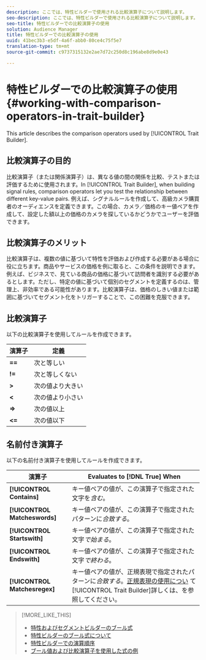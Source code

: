 ```yaml
---
description: ここでは、特性ビルダーで使用される比較演算子について説明します。
seo-description: ここでは、特性ビルダーで使用される比較演算子について説明します。
seo-title: 特性ビルダーでの比較演算子の使用
solution: Audience Manager
title: 特性ビルダーでの比較演算子の使用
uuid: 41bec3b3-e5df-4a6f-abb0-80ce4c75f5e7
translation-type: tm+mt
source-git-commit: c9737315132e2ae7d72c250d8c196abe8d9e0e43

---
```



# 特性ビルダーでの比較演算子の使用 {#working-with-comparison-operators-in-trait-builder}

This article describes the comparison operators used by [!UICONTROL Trait Builder].

## 比較演算子の目的

<!-- c_tb_comparison_operators.xml -->

比較演算子（または関係演算子）は、異なる値の間の関係を比較、テストまたは評価するために使用されます。In [!UICONTROL Trait Builder], when building signal rules, comparison operators let you test the relationship between different key-value pairs. 例えば、シグナルルールを作成して、高級カメラ購買者のオーディエンスを定義できます。この場合、カメラ／価格のキー値ペアを作成して、設定した額以上の価格のカメラを探しているかどうかでユーザーを評価できます。

## 比較演算子のメリット

比較演算子は、複数の値に基づいて特性を評価および作成する必要がある場合に役に立ちます。商品やサービスの価格を例に取ると、この条件を説明できます。例えば、ビジネスで、見ている商品の価格に基づいて訪問者を識別する必要があるとします。ただし、特定の値に基づいて個別のセグメントを定義するのは、管理上、非効率である可能性があります。比較演算子は、価格のしきい値または範囲に基づいてセグメント化をトリガーすることで、この困難を克服できます。

## 比較演算子

以下の比較演算子を使用してルールを作成できます。

| 演算子 | 定義 |
|---|---|
| **==** | 次と等しい |
| **!=** | 次と等しくない |
| **&gt;** | 次の値より大きい |
| **&lt;** | 次の値より小さい |
| **=&gt;** | 次の値以上 |
| **&lt;=** | 次の値以下 |

## 名前付き演算子

以下の名前付き演算子を使用してルールを作成できます。

| 演算子 | Evaluates to [!DNL True] When |
|---|---|
| **[!UICONTROL Contains]** | キー値ペアの値が、この演算子で指定された文字を&#x200B;*含む*。 |
| **[!UICONTROL Matcheswords]** | キー値ペアの値が、この演算子で指定されたパターンに&#x200B;*合致する*。 |
| **[!UICONTROL Startswith]** | キー値ペアの値が、この演算子で指定された文字&#x200B;*で始まる*。 |
| **[!UICONTROL Endswith]** | キー値ペアの値が、この演算子で指定された文字&#x200B;*で終わる*。 |
| **[!UICONTROL Matchesregex]** | キー値ペアの値が、正規表現で指定されたパターンに&#x200B;*合致する*。[正規表現の使用につい](../../features/traits/trait-builder-regex.md) て [!UICONTROL Trait Builder]詳しくは、を参照してください。 |

>[!MORE_LIKE_THIS]
>
>* [特性およびセグメントビルダーのブール式](../../reference/boolean-expressions-tsb.md)
>* [特性ビルダーのブール式について](../../reference/boolean-expressions-tsb.md)
>* [特性ビルダーでの演算順序](../../features/traits/trait-operator-precedence.md)
>* [ブール値および比較演算子を使用した式の例](../../features/traits/trait-expression-samples.md)

